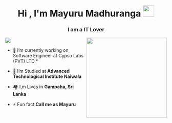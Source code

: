 <h1 align="center"><b>Hi , I'm Mayuru Madhuranga </b><img src="https://media.giphy.com/media/hvRJCLFzcasrR4ia7z/giphy.gif" width="35"></h1>
<h3 align="center">I am a IT Lover</h3>





<img src="https://user-images.githubusercontent.com/73097560/115834477-dbab4500-a447-11eb-908a-139a6edaec5c.gif">
<picture> <img align="right" src="https://github.com/7oSkaaa/7oSkaaa/blob/main/Images/Right_Side.gif?raw=true" width = 250px></picture>

- 🔭 I’m currently working on Software Engineer at Cypso Labs (PVT) LTD.*

- 🤝 I’m Studied at **Advanced Technological Institute Naiwala**
 
- 🏘 I,m Lives in **Gampaha, Sri Lanka**

- ⚡ Fun fact **Call me as Mayuru**







